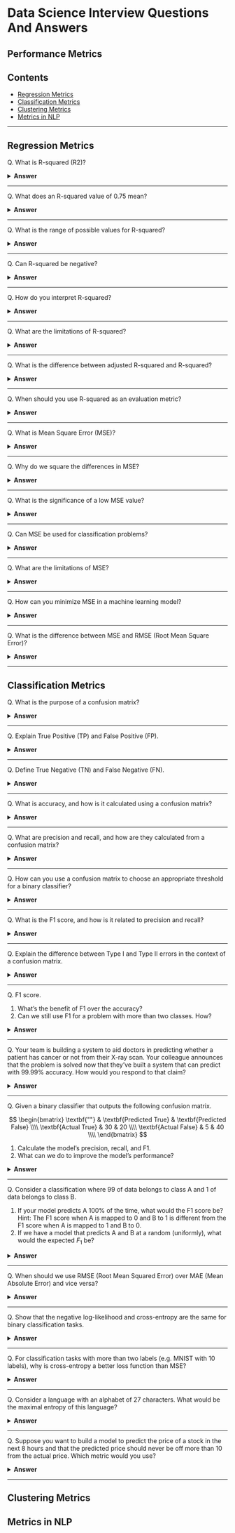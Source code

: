 # Data Science Interview Questions And Answers


## Performance Metrics

Contents
---

- [Regression Metrics](#linear-regression)
- [Classification Metrics](#ridge-and-lasso-regularization)
- [Clustering Metrics]()
- [Metrics in NLP]()

---

## Regression Metrics

Q. What is R-squared (R2)?

<details><summary><b>Answer</b></summary>



</details>

---

Q. What does an R-squared value of 0.75 mean?

<details><summary><b>Answer</b></summary>



</details>

---


Q. What is the range of possible values for R-squared?

<details><summary><b>Answer</b></summary>



</details>

---


Q. Can R-squared be negative?

<details><summary><b>Answer</b></summary>



</details>

---


Q. How do you interpret R-squared?

<details><summary><b>Answer</b></summary>



</details>

---


Q. What are the limitations of R-squared?

<details><summary><b>Answer</b></summary>



</details>

---


Q. What is the difference between adjusted R-squared and R-squared?

<details><summary><b>Answer</b></summary>



</details>

---


Q. When should you use R-squared as an evaluation metric?

<details><summary><b>Answer</b></summary>



</details>

---


Q. What is Mean Square Error (MSE)?

<details><summary><b>Answer</b></summary>



</details>

---


Q. Why do we square the differences in MSE?

<details><summary><b>Answer</b></summary>



</details>

---


Q. What is the significance of a low MSE value?

<details><summary><b>Answer</b></summary>



</details>

---


Q. Can MSE be used for classification problems?

<details><summary><b>Answer</b></summary>



</details>

---


Q. What are the limitations of MSE?

<details><summary><b>Answer</b></summary>



</details>

---


Q. How can you minimize MSE in a machine learning model?

<details><summary><b>Answer</b></summary>



</details>

---


Q. What is the difference between MSE and RMSE (Root Mean Square Error)?

<details><summary><b>Answer</b></summary>



</details>

---



## Classification Metrics

Q. What is the purpose of a confusion matrix?

<details><summary><b>Answer</b></summary>



</details>

---


Q. Explain True Positive (TP) and False Positive (FP).

<details><summary><b>Answer</b></summary>



</details>

---


Q. Define True Negative (TN) and False Negative (FN).

<details><summary><b>Answer</b></summary>



</details>

---


Q. What is accuracy, and how is it calculated using a confusion matrix?

<details><summary><b>Answer</b></summary>



</details>

---

Q. What are precision and recall, and how are they calculated from a confusion matrix?

<details><summary><b>Answer</b></summary>



</details>

---


Q. How can you use a confusion matrix to choose an appropriate threshold for a binary classifier?

<details><summary><b>Answer</b></summary>



</details>

---


Q. What is the F1 score, and how is it related to precision and recall?

<details><summary><b>Answer</b></summary>



</details>

---


Q. Explain the difference between Type I and Type II errors in the context of a confusion matrix.

<details><summary><b>Answer</b></summary>



</details>

---

Q. F1 score.
1. What’s the benefit of F1 over the accuracy?
1. Can we still use F1 for a problem with more than two classes. How?

<details><summary><b>Answer</b></summary>
    
</details>

---

Q. Your team is building a system to aid doctors in predicting whether a patient has cancer or not from their X-ray scan. Your colleague announces that the problem is solved now that they’ve built a system that can predict with 99.99% accuracy. How would you respond to that claim?

<details><summary><b>Answer</b></summary>
    
</details>

---

Q. Given a binary classifier that outputs the following confusion matrix.

$$
\begin{bmatrix} 
    \textbf{""} & \textbf{Predicted True} & \textbf{Predicted False} \\\\
    \textbf{Actual True} & 30 & 20 \\\\
    \textbf{Actual False} & 5 & 40 \\\\
\end{bmatrix}
$$

1. Calculate the model’s precision, recall, and F1.
1. What can we do to improve the model’s performance?

<details><summary><b>Answer</b></summary>
    
</details>

---

Q. Consider a classification where $99%$ of data belongs to class A and $1%$ of data belongs to class B.
1. If your model predicts A 100% of the time, what would the F1 score be? Hint: The F1 score when A is mapped to 0 and B to 1 is different from the F1 score when A is mapped to 1 and B to 0.
1. If we have a model that predicts A and B at a random (uniformly), what would the expected $F_1$ be?

<details><summary><b>Answer</b></summary>
    
</details>

---

Q. When should we use RMSE (Root Mean Squared Error) over MAE (Mean Absolute Error) and vice versa?

<details><summary><b>Answer</b></summary>
    
</details>

---

Q. Show that the negative log-likelihood and cross-entropy are the same for binary classification tasks.

<details><summary><b>Answer</b></summary>
    
</details>

---

Q. For classification tasks with more than two labels (e.g. MNIST with $10$ labels), why is cross-entropy a better loss function than MSE?

<details><summary><b>Answer</b></summary>
    
</details>

---


Q. Consider a language with an alphabet of $27$ characters. What would be the maximal entropy of this language?

<details><summary><b>Answer</b></summary>
    
</details>

---

Q. Suppose you want to build a model to predict the price of a stock in the next 8 hours and that the predicted price should never be off more than $10%$ from the actual price. Which metric would you use?

<details><summary><b>Answer</b></summary>
    
</details>

---


## Clustering Metrics


## Metrics in NLP
